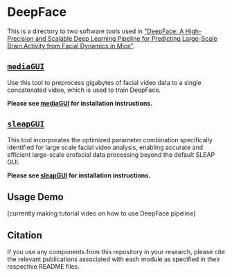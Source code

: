 # DeepFace

This is a directory to two software tools used in ["DeepFace: A High-Precision and Scalable Deep Learning Pipeline for Predicting Large-Scale Brain Activity from Facial Dynamics in Mice"](https://pubmed.ncbi.nlm.nih.gov/40661434/).


## [`mediaGUI`](https://github.com/khicken/mediaGUI)
Use this tool to preprocess gigabytes of facial video data to a single concatenated video, which is used to train DeepFace.

**Please see [mediaGUI](https://github.com/khicken/mediaGUI) for installation instructions.**

## [`sleapGUI`](https://github.com/khicken/sleapGUI)
This tool incorporates the optimized parameter combination specifically identified for large scale facial video analysis, enabling accurate and efficient large-scale orofacial data processing beyond the default SLEAP GUI.

**Please see [sleapGUI](https://github.com/khicken/sleapGUI) for installation instructions.**


## Usage Demo
\[currently making tutorial video on how to use DeepFace pipeline\]


## Citation
If you use any components from this repository in your research, please cite the relevant publications associated with each module as specified in their respective README files.
